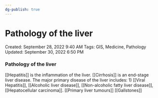 ```yaml
---
dg-publish: true
---
```


# Pathology of the liver

Created: September 28, 2022 9:40 AM
Tags: GIS, Medicine, Pathology
Updated: September 30, 2022 6:50 PM

### Pathology of the liver
[[Hepatitis]] is the inflammation of the liver.
[[Cirrhosis]] is an end-stage liver disease.
The major primary disease of the liver includes: 1) [[Viral Hepatitis]], [[Alcoholic liver disease]], [[Non-alcoholic fatty liver disease]], [[Hepatocellular carcinoma]].
[[Primary liver tumours]] 
[[Gallstones]]